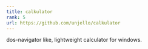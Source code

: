 ```yaml
---
title: calkulator
rank: 5
url: https://github.com/unjello/calkulator
---
```

dos-navigator like, lightweight calculator for windows.